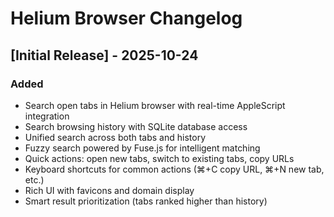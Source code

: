# Helium Browser Changelog

## [Initial Release] - 2025-10-24

### Added
- Search open tabs in Helium browser with real-time AppleScript integration
- Search browsing history with SQLite database access
- Unified search across both tabs and history
- Fuzzy search powered by Fuse.js for intelligent matching
- Quick actions: open new tabs, switch to existing tabs, copy URLs
- Keyboard shortcuts for common actions (⌘+C copy URL, ⌘+N new tab, etc.)
- Rich UI with favicons and domain display
- Smart result prioritization (tabs ranked higher than history)